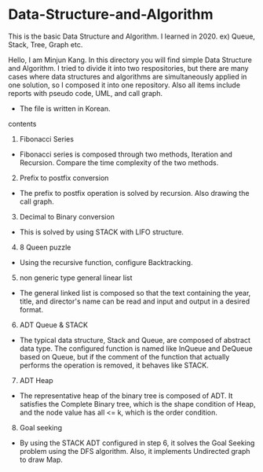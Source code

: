# Data-Structure-and-Algorithm
This is the basic Data Structure and Algorithm. I learned in 2020. ex) Queue, Stack, Tree, Graph etc.

Hello, I am Minjun Kang. In this directory you will find simple Data Structure and Algorithm. I tried to divide it into two respositories, but there are many cases where data structures and algorithms are simultaneously applied in one solution, so I composed it into one repository.
Also all items include reports with pseudo code, UML, and call graph.

* The file is written in Korean.

contents

1. Fibonacci Series
* Fibonacci series is composed through two methods, Iteration and Recursion. Compare the time complexity of the two methods.

2. Prefix to postfix conversion
* The prefix to postfix operation is solved by recursion. Also drawing the call graph.

3. Decimal to Binary conversion
* This is solved by using STACK with LIFO structure.

4. 8 Queen puzzle
* Using the recursive function, configure Backtracking.

5. non generic type general linear list
* The general linked list is composed so that the text containing the year, title, and director's name can be read and input and output in a desired format.

6. ADT Queue & STACK
* The typical data structure, Stack and Queue, are composed of abstract data type. The configured function is named like InQueue and DeQueue based on Queue, but if the comment of the function that actually performs the operation is removed, it behaves like STACK.

7. ADT Heap
* The representative heap of the binary tree is composed of ADT. It satisfies the Complete Binary tree, which is the shape condition of Heap, and the node value has all <= k, which is the order condition.

8. Goal seeking
* By using the STACK ADT configured in step 6, it solves the Goal Seeking problem using the DFS algorithm. Also, it implements Undirected graph to draw Map.

